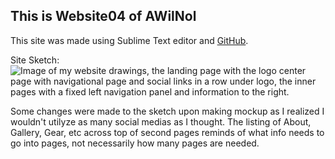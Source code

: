 ## This is Website04 of AWilNol

This site was made using Sublime Text editor and [GitHub](http://github.com/).

Site Sketch: 
![Image of my website drawings, the landing page with the logo center page with navigational page and social links in a row under logo, the inner pages with a fixed left navigation panel and information to the right.](/images/dual-mockup)

Some changes were made to the sketch upon making mockup as I realized I wouldn't utilyze as many social medias as I thought. The listing of About, Gallery, Gear, etc across top of second pages reminds of what info needs to go into pages, not necessarily how many pages are needed. 